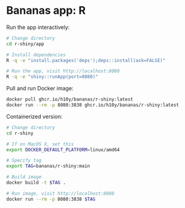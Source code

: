 # Bananas app: R

Run the app interactively:

```bash
# Change directory
cd r-shiny/app

# Install dependencies
R -q -e "install.packages('deps');deps::install(ask=FALSE)"

# Run the app, visit http://localhost:8080
R -q -e "shiny::runApp(port=8080)"
```

Pull and run Docker image:

```bash
docker pull ghcr.io/h10y/bananas/r-shiny:latest
docker run --rm -p 8080:3838 ghcr.io/h10y/bananas/r-shiny:latest
```

Containerized version:

```bash
# Change directory
cd r-shiny

# If on MacOS X, set this
export DOCKER_DEFAULT_PLATFORM=linux/amd64

# Specify tag
export TAG=bananas/r-shiny:main

# Build image
docker build -t $TAG .

# Run image, visit http://localhost:8080
docker run --rm -p 8080:3838 $TAG
```

